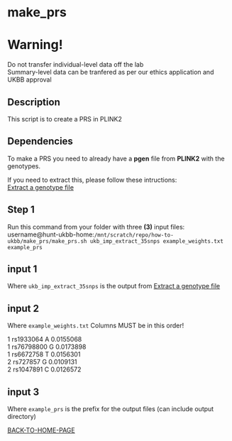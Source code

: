 # make_prs

# Warning!
Do not transfer individual-level data off the lab    
Summary-level data can be tranfered as per our ethics application and UKBB approval   

## Description
This script is to create a PRS in PLINK2 

## Dependencies
To make a PRS you need to already have a **pgen** file from **PLINK2** with the genotypes.       

If you need to extract this, please follow these intructions:        
[Extract a genotype file](https://github.com/hunt-genes/how-to-ukbb/blob/main/extract/extract.md)    

## Step 1
Run this command from your folder with three **(3)** input files:     
username@hunt-ukbb-home:`/mnt/scratch/repo/how-to-ukbb/make_prs/make_prs.sh ukb_imp_extract_35snps example_weights.txt example_prs`

## input 1 
Where `ukb_imp_extract_35snps` is the output from [Extract a genotype file](https://github.com/hunt-genes/how-to-ukbb/blob/main/extract/extract.md)     

## input 2 
Where `example_weights.txt` Columns MUST be in this order!       

1	rs1933064	A	0.0155068    
1	rs76798800	G	0.0173898    
1	rs6672758	T	0.0156301    
2	rs727857	G	0.0109131    
2	rs1047891	C	0.0126572    

## input 3 
Where `example_prs` is the prefix for the output files (can include output directory)        

[BACK-TO-HOME-PAGE](https://github.com/hunt-genes/how-to-ukbb)

